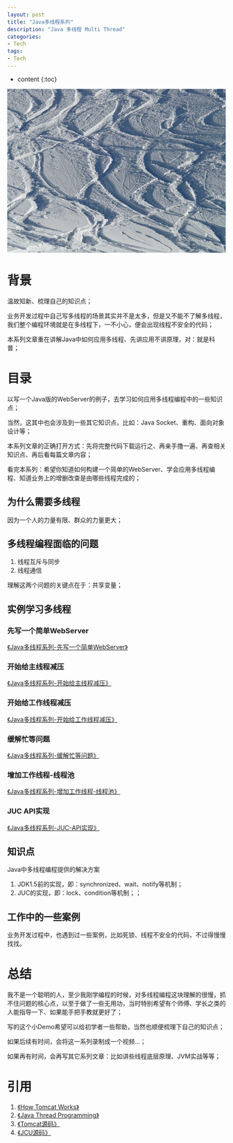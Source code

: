 ```yaml
---
layout: post
title: "Java多线程系列"
description: "Java 多线程 Multi Thread"
categories: 
- Tech
tags:
- Tech
---
```


* content
{:toc}

![Metrics](/css/pics/2017-11-13-multi-thread.jpg)

# 背景
温故知新、梳理自己的知识点；

业务开发过程中自己写多线程的场景其实并不是太多，但是又不能不了解多线程，我们整个编程环境就是在多线程下，一不小心，便会出现线程不安全的代码；

本系列文章重在讲解Java中如何应用多线程、先讲应用不讲原理，对：就是科普；

# 目录

以写一个Java版的WebServer的例子，去学习如何应用多线程编程中的一些知识点；

当然，这其中也会涉及到一些其它知识点，比如：Java Socket、重构、面向对象设计等；

本系列文章的正确打开方式：先将完整代码下载运行之、再亲手撸一遍、再查相关知识点、再后看每篇文章内容；

看完本系列：希望你知道如何构建一个简单的WebServer、学会应用多线程编程、知道业务上的增删改查是由哪些线程完成的；

## 为什么需要多线程

因为一个人的力量有限、群众的力量更大；

## 多线程编程面临的问题

1. 线程互斥与同步
2. 线程通信

理解这两个问题的关键点在于：共享变量；

## 实例学习多线程

### 先写一个简单WebServer
[《Java多线程系列-先写一个简单WebServer》](http://www.longtask.net/2017/11/20/a-simple-webserver/)

### 开始给主线程减压
[《Java多线程系列-开始给主线程减压》](http://www.longtask.net/2017/11/22/blocking-queue/)

### 开始给工作线程减压
[《Java多线程系列-开始给工作线程减压》](http://www.longtask.net/2017/11/21/reduce-worker/)

### 缓解忙等问题
[《Java多线程系列-缓解忙等问题》](http://www.longtask.net/2017/11/21/reduce-worker/)

### 增加工作线程-线程池
[《Java多线程系列-增加工作线程-线程池》](http://www.longtask.net/2017/11/23/thread-pool/)

### JUC API实现
[《Java多线程系列-JUC-API实现》](http://www.longtask.net/2017/11/24/juc/)

## 知识点

Java中多线程编程提供的解决方案

1. JDK1.5前的实现，即：synchronized、wait、notify等机制；
2. JUC的实现，即：lock、condition等机制；； 

## 工作中的一些案例

业务开发过程中，也遇到过一些案例，比如死锁、线程不安全的代码，不过得慢慢找找。

# 总结

我不是一个聪明的人，至少我刚学编程的时候，对多线程编程这块理解的很慢，抓不住问题的核心点，以至于做了一些无用功，当时特别希望有个师傅、学长之类的人能指导一下、如果能手把手教就更好了；

写的这个小Demo希望可以给初学者一些帮助，当然也顺便梳理下自己的知识点；

如果后续有时间，会将这一系列录制成一个视频...；

如果再有时间，会再写其它系列文章：比如讲些线程底层原理、JVM实战等等；

# 引用

1. [《How Tomcat Works》](https://book.douban.com/subject/1943128/)
2. [《Java Thread Programming》](https://book.douban.com/subject/1864049/)
3. [《Tomcat源码》](http://tomcat.apache.org/)
4. [《JCU源码》](http://www.java.com/)
